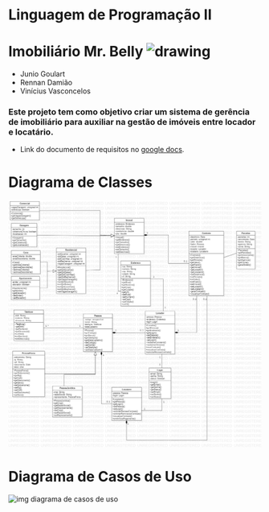 # Linguagem de Programação II
# Imobiliário Mr. Belly <img src="https://1.bp.blogspot.com/-IsAFEnqnHic/V8XDwbATzII/AAAAAAABf9o/ovtlzOoX0w80LgF7d2uSIppN0E5m2QWdgCLcB/s1600/senhor%2Bbarriga.png " alt="drawing" width="60"/>
- Junio Goulart
- Rennan Damião
- Vinícius Vasconcelos
### Este projeto tem como objetivo criar um sistema de gerência de imobiliário para auxiliar na gestão de imóveis entre locador e locatário.
* Link do documento de requisitos no [google docs](https://docs.google.com/document/d/1ik4fivwwjWVcqlX4ShgWJ-5hmGkP3wmwOtMJb8yLZpY/edit?usp=sharing).
# Diagrama de Classes
![img diagrama de classes](https://github.com/Imobiliario-MrBelly/LP2/blob/main/Documentation/Diagrams/ClassDiagram.jpg)
# Diagrama de Casos de Uso
![img diagrama de casos de uso](https://github.com/Systems-NanneR/LP/blob/main/Documentation/UseCaseDiagram.jpg)

